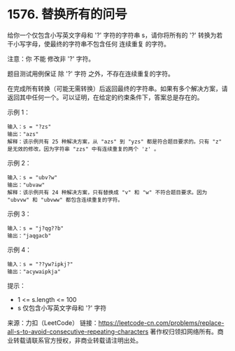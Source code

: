 # 1576. 替换所有的问号

给你一个仅包含小写英文字母和 '?' 字符的字符串 s，请你将所有的 '?' 转换为若干小写字母，使最终的字符串不包含任何 连续重复 的字符。

注意：你 不能 修改非 '?' 字符。

题目测试用例保证 除 '?' 字符 之外，不存在连续重复的字符。

在完成所有转换（可能无需转换）后返回最终的字符串。如果有多个解决方案，请返回其中任何一个。可以证明，在给定的约束条件下，答案总是存在的。

示例 1：

```
输入：s = "?zs"
输出："azs"
解释：该示例共有 25 种解决方案，从 "azs" 到 "yzs" 都是符合题目要求的。只有 "z" 是无效的修改，因为字符串 "zzs" 中有连续重复的两个 'z' 。
```

示例 2：

```
输入：s = "ubv?w"
输出："ubvaw"
解释：该示例共有 24 种解决方案，只有替换成 "v" 和 "w" 不符合题目要求。因为 "ubvvw" 和 "ubvww" 都包含连续重复的字符。
```

示例 3：

```
输入：s = "j?qg??b"
输出："jaqgacb"
```

示例 4：

```
输入：s = "??yw?ipkj?"
输出："acywaipkja"
```

提示：

- 1 <= s.length <= 100
- s 仅包含小写英文字母和 '?' 字符

来源：力扣（LeetCode）
链接：https://leetcode-cn.com/problems/replace-all-s-to-avoid-consecutive-repeating-characters
著作权归领扣网络所有。商业转载请联系官方授权，非商业转载请注明出处。
